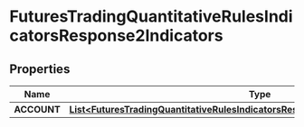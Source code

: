 

# FuturesTradingQuantitativeRulesIndicatorsResponse2Indicators


## Properties

| Name | Type | Description | Notes |
|------------ | ------------- | ------------- | -------------|
|**ACCOUNT** | [**List&lt;FuturesTradingQuantitativeRulesIndicatorsResponse2IndicatorsACCOUNTInner&gt;**](FuturesTradingQuantitativeRulesIndicatorsResponse2IndicatorsACCOUNTInner.md) |  |  [optional] |



